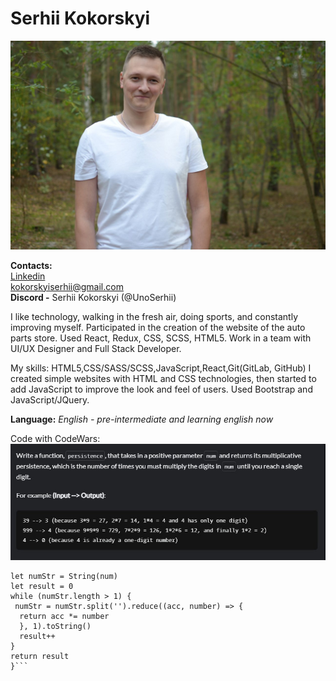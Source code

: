 # Serhii Kokorskyi

![mountains](/assets/foto.jpg "Profile")


**Contacts:** <br>
[Linkedin](https://www.linkedin.com/in/serhii-kokorskyi-23436b251/) <br>
kokorskyiserhii@gmail.com <br>
**Discord -** Serhii Kokorskyi (@UnoSerhii) <br>

<p>
I like technology, walking in the fresh air, doing sports, and constantly
improving myself.
Participated in the creation of the website of the auto parts store.
Used React, Redux, CSS, SCSS, HTML5.
Work in a team with UI/UX Designer and Full Stack Developer.</p>


<p>
My skills: HTML5,CSS/SASS/SCSS,JavaScript,React,Git(GitLab, GitHub)
I created simple websites with HTML and CSS technologies, then
started to add JavaScript to improve the look and feel of users.
Used Bootstrap and JavaScript/JQuery.</p>

**Language:**
_English - pre-intermediate and learning english now_


Code with CodeWars: <br>
![mountains](/assets/1.jpg "Profile")
  ```function persistence(num) {
  let numStr = String(num)
  let result = 0
  while (numStr.length > 1) {
   numStr = numStr.split('').reduce((acc, number) => {
    return acc *= number
    }, 1).toString()
    result++
  }
  return result
}```